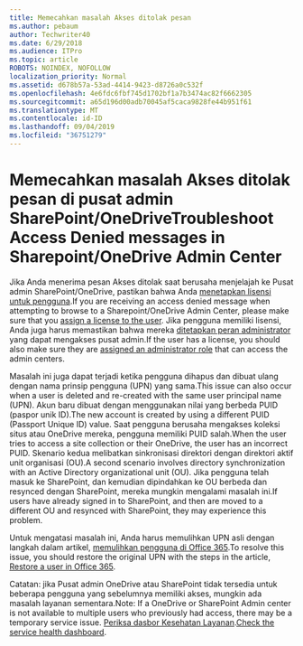 ```yaml
---
title: Memecahkan masalah Akses ditolak pesan
ms.author: pebaum
author: Techwriter40
ms.date: 6/29/2018
ms.audience: ITPro
ms.topic: article
ROBOTS: NOINDEX, NOFOLLOW
localization_priority: Normal
ms.assetid: d678b57a-53ad-4414-9423-d8726a0c532f
ms.openlocfilehash: 4e6fdc6fbf745d1702bf1a7b3474ac82f6662305
ms.sourcegitcommit: a65d196d00adb70045af5caca9828fe44b951f61
ms.translationtype: MT
ms.contentlocale: id-ID
ms.lasthandoff: 09/04/2019
ms.locfileid: "36751279"
---
```

# <a name="troubleshoot-access-denied-messages-in-sharepointonedrive-admin-center"></a><span data-ttu-id="d3bd6-102">Memecahkan masalah Akses ditolak pesan di pusat admin SharePoint/OneDrive</span><span class="sxs-lookup"><span data-stu-id="d3bd6-102">Troubleshoot Access Denied messages in Sharepoint/OneDrive Admin Center</span></span>

<span data-ttu-id="d3bd6-103">Jika Anda menerima pesan Akses ditolak saat berusaha menjelajah ke Pusat admin SharePoint/OneDrive, pastikan bahwa Anda [menetapkan lisensi untuk pengguna](https://docs.microsoft.com/office365/admin/subscriptions-and-billing/assign-licenses-to-users?view=o365-worldwide&amp;tabs=One).</span><span class="sxs-lookup"><span data-stu-id="d3bd6-103">If you are receiving an access denied message when attempting to browse to a Sharepoint/OneDrive Admin Center, please make sure that you [assign a license to the user](https://docs.microsoft.com/office365/admin/subscriptions-and-billing/assign-licenses-to-users?view=o365-worldwide&amp;tabs=One).</span></span> <span data-ttu-id="d3bd6-104">Jika pengguna memiliki lisensi, Anda juga harus memastikan bahwa mereka [ditetapkan peran administrator](https://docs.microsoft.com/office365/admin/add-users/about-admin-roles?view=o365-worldwide) yang dapat mengakses pusat admin.</span><span class="sxs-lookup"><span data-stu-id="d3bd6-104">If the user has a license, you should also make sure they are [assigned an administrator role](https://docs.microsoft.com/office365/admin/add-users/about-admin-roles?view=o365-worldwide) that can access the admin centers.</span></span>

<span data-ttu-id="d3bd6-105">Masalah ini juga dapat terjadi ketika pengguna dihapus dan dibuat ulang dengan nama prinsip pengguna (UPN) yang sama.</span><span class="sxs-lookup"><span data-stu-id="d3bd6-105">This issue can also occur when a user is deleted and re-created with the same user principal name (UPN).</span></span> <span data-ttu-id="d3bd6-106">Akun baru dibuat dengan menggunakan nilai yang berbeda PUID (paspor unik ID).</span><span class="sxs-lookup"><span data-stu-id="d3bd6-106">The new account is created by using a different PUID (Passport Unique ID) value.</span></span> <span data-ttu-id="d3bd6-107">Saat pengguna berusaha mengakses koleksi situs atau OneDrive mereka, pengguna memiliki PUID salah.</span><span class="sxs-lookup"><span data-stu-id="d3bd6-107">When the user tries to access a site collection or their OneDrive, the user has an incorrect PUID.</span></span> <span data-ttu-id="d3bd6-108">Skenario kedua melibatkan sinkronisasi direktori dengan direktori aktif unit organisasi (OU).</span><span class="sxs-lookup"><span data-stu-id="d3bd6-108">A second scenario involves directory synchronization with an Active Directory organizational unit (OU).</span></span> <span data-ttu-id="d3bd6-109">Jika pengguna telah masuk ke SharePoint, dan kemudian dipindahkan ke OU berbeda dan resynced dengan SharePoint, mereka mungkin mengalami masalah ini.</span><span class="sxs-lookup"><span data-stu-id="d3bd6-109">If users have already signed in to SharePoint, and then are moved to a different OU and resynced with SharePoint, they may experience this problem.</span></span>

<span data-ttu-id="d3bd6-110">Untuk mengatasi masalah ini, Anda harus memulihkan UPN asli dengan langkah dalam artikel, [memulihkan pengguna di Office 365](https://docs.microsoft.com/office365/admin/add-users/restore-user?view=o365-worldwide).</span><span class="sxs-lookup"><span data-stu-id="d3bd6-110">To resolve this issue, you should restore the original UPN with the steps in the article, [Restore a user in Office 365](https://docs.microsoft.com/office365/admin/add-users/restore-user?view=o365-worldwide).</span></span>

<span data-ttu-id="d3bd6-111">Catatan: jika Pusat admin OneDrive atau SharePoint tidak tersedia untuk beberapa pengguna yang sebelumnya memiliki akses, mungkin ada masalah layanan sementara.</span><span class="sxs-lookup"><span data-stu-id="d3bd6-111">Note: If a OneDrive or SharePoint Admin center is not available to multiple users who previously had access, there may be a temporary service issue.</span></span>  <span data-ttu-id="d3bd6-112">[Periksa dasbor Kesehatan Layanan](https://portal.office.com/adminportal/home#/servicehealth).</span><span class="sxs-lookup"><span data-stu-id="d3bd6-112">[Check the service health dashboard](https://portal.office.com/adminportal/home#/servicehealth).</span></span>


